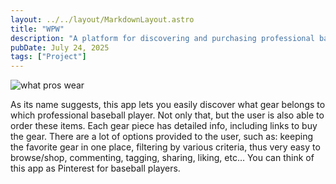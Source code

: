 ```yaml
---
layout: ../../layout/MarkdownLayout.astro
title: "WPW"
description: "A platform for discovering and purchasing professional baseball players' gear. Features include favorites, filtering, and social interaction - like Pinterest for baseball equipment."
pubDate: July 24, 2025
tags: ["Project"]
---
```


![what pros wear](/public/images/wpw.png)

As its name suggests, this app lets you easily discover what gear belongs to which professional baseball player. Not only that, but the user is also able to order these items. Each gear piece has detailed info, including links to buy the gear. There are a lot of options provided to the user, such as: keeping the favorite gear in one place, filtering by various criteria, thus very easy to browse/shop, commenting, tagging, sharing, liking, etc… You can think of this app as Pinterest for baseball players.